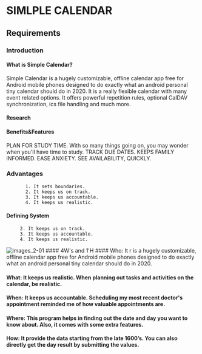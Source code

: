 # SIMLPLE CALENDAR
## Requirements
### Introduction
#### What is Simple Calendar?
  Simple Calendar is a hugely customizable, offline calendar app free for Android mobile phones designed to do exactly what an android personal              tiny calendar should do in 2020. It is a really flexible calendar with many event related options. It offers powerful repetition rules, optional CalDAV                          synchronization, ics file handling and much more.
 #### Research
 #### Benefits&Features
  PLAN FOR STUDY TIME. With so many things going on, you may wonder when you'll have time to study.
            TRACK DUE DATES.
            KEEPS FAMILY INFORMED.
             EASE ANXIETY.
            SEE AVAILABILITY, QUICKLY.
   ### Advantages
           1. It sets boundaries.
           2. It keeps us on track.
           3. It keeps us accountable.
           4. It keeps us realistic.
  #### Defining System                               
         2. It keeps us on track.
         3. It keeps us accountable.
         4. It keeps us realistic.
                                  
                                   
![images_2-01](https://user-images.githubusercontent.com/85540441/124632926-6544ad80-dea2-11eb-9b28-9d43cfa18ae5.jpg)
    #### 4W's and 1'H
    #### Who: It r is a hugely customizable, offline calendar app free for Android mobile phones designed to do exactly what an android                                      personal tiny calendar should do in 2020.
                                   
 #### What: It keeps us realistic. When planning out tasks and activities on the calendar, be realistic.
                                
 #### When: It keeps us accountable. Scheduling my most recent doctor's appointment reminded me of how valuable appointments are.
 
  #### Where: This program helps in finding out the date and day you want to know about. Also, it comes with some extra features.
  
  #### How: It provide the data starting from the late 1600’s. You can also directly get the day result by submitting the values.


                                   
                                   

                                   
                                   
